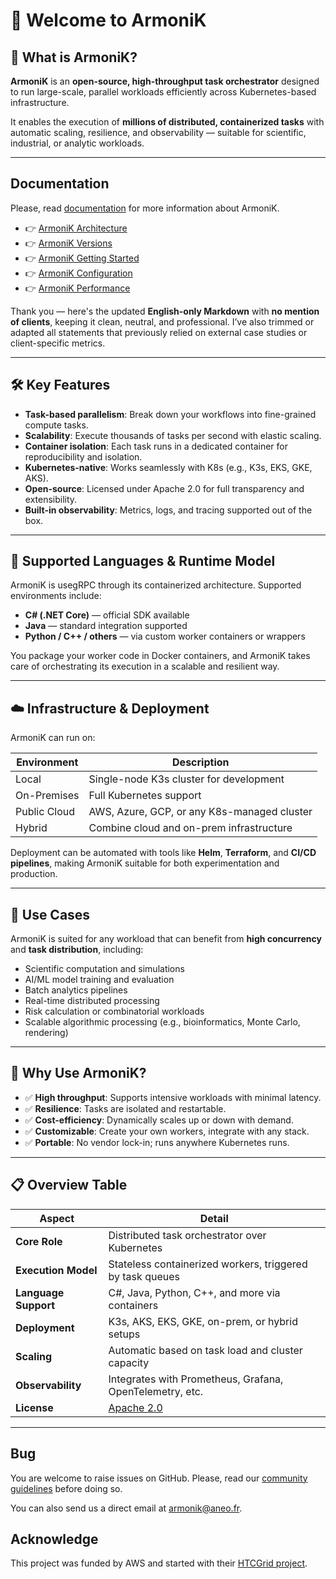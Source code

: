 # 👋 Welcome to ArmoniK

## 🚀 What is ArmoniK?

**ArmoniK** is an **open-source, high-throughput task orchestrator** designed to run large-scale, parallel workloads efficiently across Kubernetes-based infrastructure.

It enables the execution of **millions of distributed, containerized tasks** with automatic scaling, resilience, and observability — suitable for scientific, industrial, or analytic workloads.

---

## Documentation

Please, read [documentation](https://armonik.readthedocs.io/en/latest/) for more information about ArmoniK.

- 👉 [ArmoniK Architecture](https://armonik.readthedocs.io/en/latest/content/armonik/index.html)
- 👉 [ArmoniK Versions](https://armonik.readthedocs.io/en/latest/content/armonik/index.html#versions)
- 👉 [ArmoniK Getting Started](https://armonik.readthedocs.io/en/latest/content/armonik/getting-started.html)
- 👉 [ArmoniK Configuration](https://armonik.readthedocs.io/en/latest/content/user-guide/how-to-configure-authentication.html)
- 👉 [ArmoniK Performance](https://armonik.readthedocs.io/en/latest/content/benchmarking/test-plan.html)


Thank you — here's the updated **English-only Markdown** with **no mention of clients**, keeping it clean, neutral, and professional. I’ve also trimmed or adapted all statements that previously relied on external case studies or client-specific metrics.

---

## 🛠️ Key Features

* **Task-based parallelism**: Break down your workflows into fine-grained compute tasks.
* **Scalability**: Execute thousands of tasks per second with elastic scaling.
* **Container isolation**: Each task runs in a dedicated container for reproducibility and isolation.
* **Kubernetes-native**: Works seamlessly with K8s (e.g., K3s, EKS, GKE, AKS).
* **Open-source**: Licensed under Apache 2.0 for full transparency and extensibility.
* **Built-in observability**: Metrics, logs, and tracing supported out of the box.

---

## 🔧 Supported Languages & Runtime Model

ArmoniK is usegRPC through its containerized architecture. Supported environments include:

* **C# (.NET Core)** — official SDK available
* **Java** — standard integration supported
* **Python / C++ / others** — via custom worker containers or wrappers

You package your worker code in Docker containers, and ArmoniK takes care of orchestrating its execution in a scalable and resilient way.

---

## ☁️ Infrastructure & Deployment

ArmoniK can run on:

| Environment  | Description                                 |
| ------------ | ------------------------------------------- |
| Local        | Single-node K3s cluster for development     |
| On-Premises  | Full Kubernetes support                     |
| Public Cloud | AWS, Azure, GCP, or any K8s-managed cluster |
| Hybrid       | Combine cloud and on-prem infrastructure    |

Deployment can be automated with tools like **Helm**, **Terraform**, and **CI/CD pipelines**, making ArmoniK suitable for both experimentation and production.

---

## 💼 Use Cases

ArmoniK is suited for any workload that can benefit from **high concurrency** and **task distribution**, including:

* Scientific computation and simulations
* AI/ML model training and evaluation
* Batch analytics pipelines
* Real-time distributed processing
* Risk calculation or combinatorial workloads
* Scalable algorithmic processing (e.g., bioinformatics, Monte Carlo, rendering)

---

## 🎯 Why Use ArmoniK?

* ✅ **High throughput**: Supports intensive workloads with minimal latency.
* ✅ **Resilience**: Tasks are isolated and restartable.
* ✅ **Cost-efficiency**: Dynamically scales up or down with demand.
* ✅ **Customizable**: Create your own workers, integrate with any stack.
* ✅ **Portable**: No vendor lock-in; runs anywhere Kubernetes runs.

---

## 📋 Overview Table

| Aspect               | Detail                                                    |
| -------------------- | --------------------------------------------------------- |
| **Core Role**        | Distributed task orchestrator over Kubernetes             |
| **Execution Model**  | Stateless containerized workers, triggered by task queues |
| **Language Support** | C#, Java, Python, C++, and more via containers            |
| **Deployment**       | K3s, AKS, EKS, GKE, on-prem, or hybrid setups             |
| **Scaling**          | Automatic based on task load and cluster capacity         |
| **Observability**    | Integrates with Prometheus, Grafana, OpenTelemetry, etc.  |
| **License**          | [Apache 2.0](https://github.com/aneoconsulting/ArmoniK/blob/main/LICENSE) |

---

## Bug

You are welcome to raise issues on GitHub. Please, read our [community guidelines](https://aneoconsulting.github.io/ArmoniK.Community/) before doing so.

You can also send us a direct email at [armonik@aneo.fr](mailto:armonik@aneo.fr).

## Acknowledge

This project was funded by AWS and started with their [HTCGrid project](https://awslabs.github.io/aws-htc-grid/).
